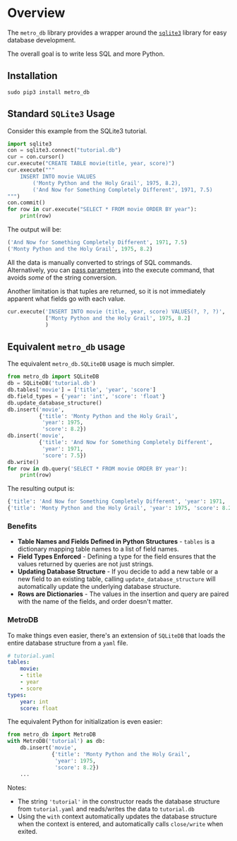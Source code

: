 # Overview

The `metro_db` library provides a wrapper around the [`sqlite3`](https://docs.python.org/3/library/sqlite3.html) library for easy database development.

The overall goal is to write less SQL and more Python.

## Installation

```
sudo pip3 install metro_db
```


## Standard `SQLite3` Usage
Consider this example from the SQLite3 tutorial.

```python
import sqlite3
con = sqlite3.connect("tutorial.db")
cur = con.cursor()
cur.execute("CREATE TABLE movie(title, year, score)")
cur.execute("""
    INSERT INTO movie VALUES
        ('Monty Python and the Holy Grail', 1975, 8.2),
        ('And Now for Something Completely Different', 1971, 7.5)
""")
con.commit()
for row in cur.execute("SELECT * FROM movie ORDER BY year"):
    print(row)
```

The output will be:

```python
('And Now for Something Completely Different', 1971, 7.5)
('Monty Python and the Holy Grail', 1975, 8.2)
```

All the data is manually converted to strings of SQL commands. Alternatively, you can [pass parameters](https://docs.python.org/3/library/sqlite3.html#sqlite3.Cursor.execute) into the execute command, that avoids *some* of the string conversion.

Another limitation is that tuples are returned, so it is not immediately apparent what fields go with each value.

```python
cur.execute('INSERT INTO movie (title, year, score) VALUES(?, ?, ?)',
            ['Monty Python and the Holy Grail', 1975, 8.2]
            )
```

## Equivalent `metro_db` usage
The equivalent `metro_db.SQLiteDB` usage is much simpler.

```python
from metro_db import SQLiteDB
db = SQLiteDB('tutorial.db')
db.tables['movie'] = ['title', 'year', 'score']
db.field_types = {'year': 'int', 'score': 'float'}
db.update_database_structure()
db.insert('movie',
          {'title': 'Monty Python and the Holy Grail',
           'year': 1975,
           'score': 8.2})
db.insert('movie',
          {'title': 'And Now for Something Completely Different',
           'year': 1971,
           'score': 7.5})
db.write()
for row in db.query('SELECT * FROM movie ORDER BY year'):
    print(row)
```

The resulting output is:
```python
{'title': 'And Now for Something Completely Different', 'year': 1971, 'score': 7.5}
{'title': 'Monty Python and the Holy Grail', 'year': 1975, 'score': 8.2}
```

### Benefits
 * **Table Names and Fields Defined in Python Structures** - `tables` is a dictionary mapping table names to a list of field names.
 * **Field Types Enforced** - Defining a type for the field ensures that the values returned by queries are not just strings.
 * **Updating Database Structure** - If you decide to add a new table or a new field to an existing table, calling `update_database_structure` will automatically update the underlying database structure.
 * **Rows are Dictionaries** - The values in the insertion and query are paired with the name of the fields, and order doesn't matter.

### MetroDB
To make things even easier, there's an extension of `SQLiteDB` that loads the entire database structure from a `yaml` file.


```yaml
# tutorial.yaml
tables:
    movie:
    - title
    - year
    - score
types:
    year: int
    score: float
```

The equivalent Python for initialization is even easier:

```python
from metro_db import MetroDB
with MetroDB('tutorial') as db:
    db.insert('movie',
              {'title': 'Monty Python and the Holy Grail',
               'year': 1975,
               'score': 8.2})
    ...
```

Notes:
 * The string `'tutorial'` in the constructor reads the database structure from `tutorial.yaml` and reads/writes the data to `tutorial.db`
 * Using the `with` context automatically updates the database structure when the context is entered, and automatically calls `close/write` when exited.

